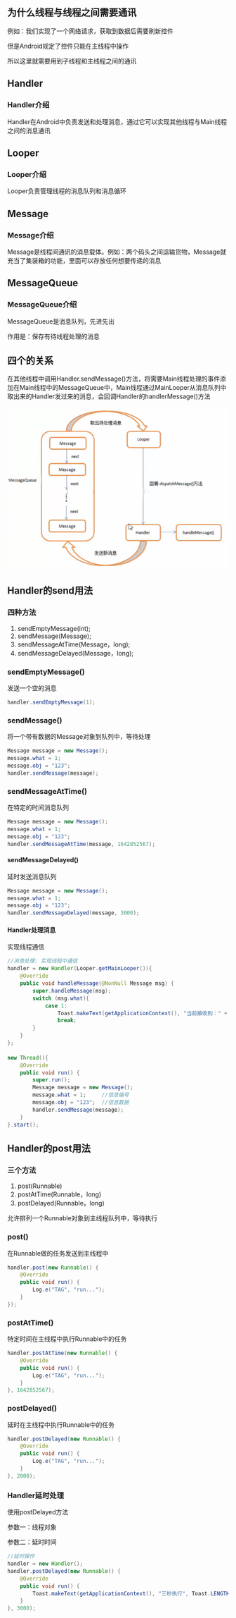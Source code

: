 ## 为什么线程与线程之间需要通讯

例如：我们实现了一个网络请求，获取到数据后需要刷新控件

但是Android规定了控件只能在主线程中操作

所以这里就需要用到子线程和主线程之间的通讯



## Handler

### Handler介绍

Handler在Android中负责发送和处理消息，通过它可以实现其他线程与Main线程之间的消息通讯

## Looper

### Looper介绍

Looper负责管理线程的消息队列和消息循环



## Message

### Message介绍

Message是线程间通讯的消息载体。例如：两个码头之间运输货物，Message就充当了集装箱的功能，里面可以存放任何想要传递的消息



## MessageQueue

### MessageQueue介绍

MessageQueue是消息队列，先进先出

作用是：保存有待线程处理的消息



## 四个的关系

在其他线程中调用Handler.sendMessage()方法，将需要Main线程处理的事件添加在Main线程中的MessageQueue中，Main线程通过MainLooper从消息队列中取出来的Handler发过来的消息，会回调Handler的handlerMessage()方法

![image-20220122193305828](Handler消息处理.assets/image-20220122193305828.png)



## Handler的send用法

### 四种方法

1. sendEmptyMessage(int);
2. sendMessage(Message);
3. sendMessageAtTime(Message，long);
4. sendMessageDelayed(Message，long);



### sendEmptyMessage()

发送一个空的消息

```java
handler.sendEmptyMessage(1);
```



### sendMessage()

将一个带有数据的Message对象到队列中，等待处理

```java
Message message = new Message();
message.what = 1;
message.obj = "123";
handler.sendMessage(message);
```



### sendMessageAtTime()

在特定的时间消息队列

```java
Message message = new Message();
message.what = 1;
message.obj = "123";
handler.sendMessageAtTime(message, 1642852567);
```



#### sendMessageDelayed()

延时发送消息队列

```java
Message message = new Message();
message.what = 1;
message.obj = "123";
handler.sendMessageDelayed(message, 3000);
```



#### Handler处理消息

实现线程通信

```java
//消息处理: 实现线程中通信
handler = new Handler(Looper.getMainLooper()){
    @Override
    public void handleMessage(@NonNull Message msg) {
        super.handleMessage(msg);
        switch (msg.what){
            case 1:
                Toast.makeText(getApplicationContext(), "当前接收到：" + msg.obj, Toast.LENGTH_SHORT).show();
                break;
        }
    }
};

new Thread(){
    @Override
    public void run() {
        super.run();
        Message message = new Message();
        message.what = 1;	  //信息编号
        message.obj = "123";  //信息数据
        handler.sendMessage(message);
    }
}.start();
```



## Handler的post用法

### 三个方法

1. post(Runnable)
2. postAtTime(Runnable，long)
3. postDelayed(Runnable，long)

允许排列一个Runnable对象到主线程队列中，等待执行



### post()

在Runnable做的任务发送到主线程中

```java
handler.post(new Runnable() {
    @Override
    public void run() {
        Log.e("TAG", "run...");
    }
});
```



### postAtTime()

特定时间在主线程中执行Runnable中的任务

```java
handler.postAtTime(new Runnable() {
    @Override
    public void run() {
        Log.e("TAG", "run...");
    }
}, 1642852567);
```



### postDelayed()

延时在主线程中执行Runnable中的任务

```java
handler.postDelayed(new Runnable() {
    @Override
    public void run() {
        Log.e("TAG", "run...");
    }
}, 2000);
```



### Handler延时处理

使用postDelayed方法

参数一：线程对象

参数二：延时时间

```java
//延时操作
handler = new Handler();
handler.postDelayed(new Runnable() {
    @Override
    public void run() {
        Toast.makeText(getApplicationContext(), "三秒执行", Toast.LENGTH_SHORT).show();
    }
}, 3000);
```

